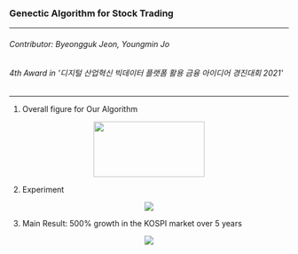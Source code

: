 ### Genectic Algorithm for Stock Trading
----
###### Contributor: Byeongguk Jeon, Youngmin Jo
###### 4th Award in '디지털 산업혁신 빅데이터 플랫폼 활용 금융 아이디어 경진대회 2021'
----
1. Overall figure for Our Algorithm 
<p align="center">
  <img src="https://github.com/byeongGuks/stock_gen_algorithm/assets/79459224/239b0bf8-aa79-4f2d-92b0-9ad4b07262b5", width=200, height=100>
</p>

2. Experiment
<p align="center">
  <img src="https://github.com/byeongGuks/stock_gen_algorithm/assets/79459224/319d9b85-28fc-4ceb-9f5c-ed6226073970">
</p>

3. Main Result: 500% growth in the KOSPI market over 5 years
<p align="center">
  <img src="https://github.com/byeongGuks/stock_gen_algorithm/assets/79459224/84e30468-ebf8-44e1-84c7-61984955ad9d">
</p>
   
